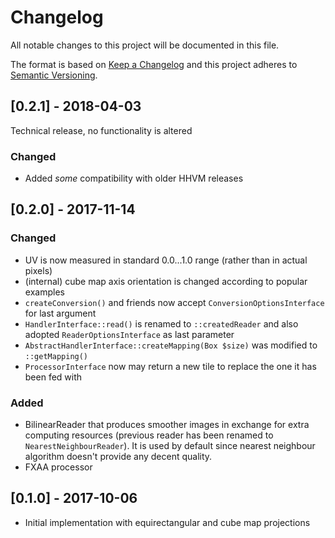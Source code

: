 # Changelog
All notable changes to this project will be documented in this file.

The format is based on [Keep a Changelog](http://keepachangelog.com/en/1.0.0/)
and this project adheres to [Semantic Versioning](http://semver.org/spec/v2.0.0.html).

## [0.2.1] - 2018-04-03

Technical release, no functionality is altered

### Changed

- Added *some* compatibility with older HHVM releases

## [0.2.0] - 2017-11-14
### Changed
- UV is now measured in standard 0.0...1.0 range (rather than in 
actual pixels)
- (internal) cube map axis orientation is changed according to popular
examples
- `createConversion()` and friends now accept 
`ConversionOptionsInterface` for last argument
- `HandlerInterface::read()` is renamed to `::createdReader` and also
adopted `ReaderOptionsInterface` as last parameter
- `AbstractHandlerInterface::createMapping(Box $size)` was
modified to `::getMapping()`
- `ProcessorInterface` now may return a new tile to replace the one it
has been fed with

### Added
- BilinearReader that produces smoother images in exchange for extra
computing resources (previous reader has been renamed to 
`NearestNeighbourReader`). It is used by default since nearest 
neighbour algorithm doesn't provide any decent quality.
- FXAA processor

## [0.1.0] - 2017-10-06
- Initial implementation with equirectangular and cube map projections
